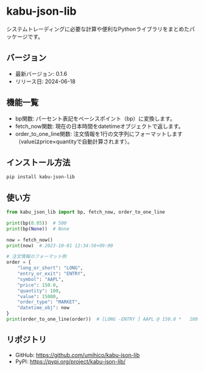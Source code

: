 # kabu-json-lib

システムトレーディングに必要な計算や便利なPythonライブラリをまとめたパッケージです。

## バージョン
- 最新バージョン: 0.1.6
- リリース日: 2024-06-18

## 機能一覧
- bp関数: パーセント表記をベーシスポイント（bp）に変換します。
- fetch_now関数: 現在の日本時間をdatetimeオブジェクトで返します。
- order_to_one_line関数: 注文情報を1行の文字列にフォーマットします（valueはprice×quantityで自動計算されます）。

## インストール方法
```bash
pip install kabu-json-lib
```

## 使い方
```python
from kabu_json_lib import bp, fetch_now, order_to_one_line

print(bp(0.05))  # 500
print(bp(None))  # None

now = fetch_now()
print(now)  # 2023-10-01 12:34:56+09:00

# 注文情報のフォーマット例
order = {
    "long_or_short": "LONG",
    "entry_or_exit": "ENTRY",
    "symbol": "AAPL",
    "price": 150.0,
    "quantity": 100,
    "value": 15000,
    "order_type": "MARKET",
    "datetime_obj": now
}
print(order_to_one_line(order))  # [LONG -ENTRY ] AAPL @ 150.0 *   100 (¥    15000) [MARKET] 2024-03-21 12:34:56
```

## リポジトリ
- GitHub: https://github.com/umihico/kabu-json-lib
- PyPI: https://pypi.org/project/kabu-json-lib/
